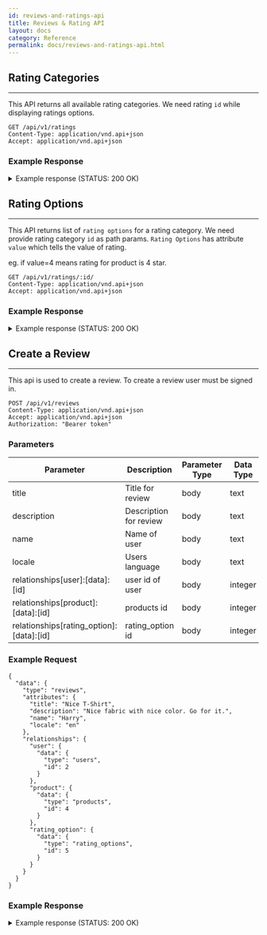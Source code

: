 ```yaml
---
id: reviews-and-ratings-api
title: Reviews & Rating API
layout: docs
category: Reference
permalink: docs/reviews-and-ratings-api.html
---
```


## Rating Categories

---
This API returns all available rating categories. We need rating `id` while displaying ratings options.

```text
GET /api/v1/ratings
Content-Type: application/vnd.api+json
Accept: application/vnd.api+json
```

### Example Response

<details><summary> Example response (STATUS: 200 OK)</summary>

```
{
  "data": [
    {
      "attributes": {
        "code": "product",
        "position": 0
      },
      "id": "1",
      "relationships": {
        "rating_options": {
          "links": {
            "related": "/ratings/1/rating_options",
            "self": "/rating_options/1/relationships/rating_options"
          }
        }
      },
      "type": "rating"
    }
  ],
  "jsonapi": {
    "version": "1.0"
  }
}
```
</details>

## Rating Options

---
This API returns list of `rating options` for a rating category. We need provide rating category `id` as path params.
`Rating Options` has attribute `value` which tells the value of rating. 

eg. if value=4 means rating for product is 4 star.

```text
GET /api/v1/ratings/:id/
Content-Type: application/vnd.api+json
Accept: application/vnd.api+json
```

### Example Response

<details><summary> Example response (STATUS: 200 OK)</summary>

```
{
  "data": {
    "attributes": {
      "code": "product",
      "position": 0
    },
    "id": "1",
    "relationships": {
      "rating_options": {
        "data": [
          {
            "id": "1",
            "type": "rating_options"
          },
          {
            "id": "2",
            "type": "rating_options"
          },
          {
            "id": "3",
            "type": "rating_options"
          },
          {
            "id": "4",
            "type": "rating_options"
          },
          {
            "id": "5",
            "type": "rating_options"
          }
        ],
        "links": {
          "related": "/ratings/1/rating_options",
          "self": "/rating_options/1/relationships/rating_options"
        }
      }
    },
    "type": "rating"
  },
  "included": [
    {
      "attributes": {
        "code": "1",
        "position": 1,
        "value": 1
      },
      "id": "1",
      "type": "rating_options"
    },
    {
      "attributes": {
        "code": "2",
        "position": 2,
        "value": 2
      },
      "id": "2",
      "type": "rating_options"
    },
    {
      "attributes": {
        "code": "3",
        "position": 3,
        "value": 3
      },
      "id": "3",
      "type": "rating_options"
    },
    {
      "attributes": {
        "code": "4",
        "position": 4,
        "value": 4
      },
      "id": "4",
      "type": "rating_options"
    },
    {
      "attributes": {
        "code": "5",
        "position": 5,
        "value": 5
      },
      "id": "5",
      "type": "rating_options"
    }
  ],
  "jsonapi": {
    "version": "1.0"
  }
}
```
</details>


## Create a Review

---
This api is used to create a review. To create a review user must be signed in.

```text
POST /api/v1/reviews
Content-Type: application/vnd.api+json
Accept: application/vnd.api+json
Authorization: "Bearer token"
```

### Parameters

| Parameter      | Description   | Parameter Type| Data Type     |
| -------------  | ------------- | ------------- | ------------- |
| title          |Title for review  | body       |   text        |
| description    |Description for review  | body |   text        |
| name           | Name of user   | body         | text          |       
| locale         | Users language | body         | text          |  
| relationships[user]:[data]:[id] | user id of user | body | integer |
| relationships[product]:[data]:[id] | products id | body | integer |
| relationships[rating_option]:[data]:[id] | rating_option id | body | integer |


### Example Request

```
{
  "data": {
    "type": "reviews",
    "attributes": {
      "title": "Nice T-Shirt",
      "description": "Nice fabric with nice color. Go for it.",
      "name": "Harry",
      "locale": "en"
    },
    "relationships": {
      "user": {
        "data": {
          "type": "users",
          "id": 2
        }
      },
      "product": {
        "data": {
          "type": "products",
          "id": 4
        }
      },
      "rating_option": {
        "data": {
          "type": "rating_options",
          "id": 5
        }
      }
    }
  }
}
```


### Example Response

<details><summary> Example response (STATUS: 200 OK)</summary>

```
{
  "data": {
    "attributes": {
      "description": "Nice fabric",
      "locale": "en",
      "name": "Harry",
      "title": "Nice T-Shirt",
      "updated_at": "2018-10-03T13:04:32.335780"
    },
    "id": "1",
    "links": {
      "self": "/reviews/1"
    },
    "relationships": {
      "rating_option_vote": {
        "data": {
          "id": "1",
          "type": "rating_option_vote"
        }
      }
    },
    "type": "review"
  },
  "included": [
    {
      "attributes": {},
      "id": "1",
      "relationships": {
        "rating_option": {
          "data": {
            "id": "5",
            "type": "rating_options"
          }
        }
      },
      "type": "rating_option_vote"
    },
    {
      "attributes": {
        "code": "5",
        "position": 5,
        "value": 5
      },
      "id": "5",
      "type": "rating_options"
    }
  ],
  "jsonapi": {
    "version": "1.0"
  }
}
```
